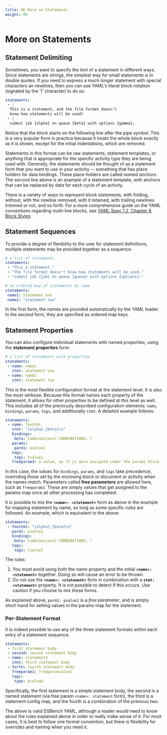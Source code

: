 ```yaml
---
title: 06 More on Statements
weight: 06
---
```


# More on Statements

## Statement Delimiting

Sometimes, you want to specify the text of a statement in different ways. Since statements are strings, the simplest way for small statements is in double quotes. If you need to express a much longer statement with special characters an newlines, then you can use YAML's literal block notation (signaled by the '|' character) to do so:

```yaml
statements:
 - |
  This is a statement, and the file format doesn't
  know how statements will be used!
 - |
  submit job {alpha} on queue {beta} with options {gamma};
```

Notice that the block starts on the following line after the pipe symbol. This is a very popular form in practice because it treats the whole block exactly as it is shown, except for the initial indentations, which are removed.

Statements in this format can be raw statements, statement templates, or anything that is appropriate for the specific activity type they are being used with. Generally, the statements should be thought of as a statement form that you want to use in your activity -- something that has place holders for data bindings. These place holders are called *named anchors*. The second line above is an example of a statement template, with anchors that can be replaced by data for each cycle of an activity.

There is a variety of ways to represent block statements, with folding, without, with the newline removed, with it retained, with trailing newlines trimmed or not, and so forth. For a more comprehensive guide on the YAML conventions regarding multi-line blocks, see [YAML Spec 1.2, Chapter 8, Block Styles](http://www.yaml.org/spec/1.2/spec.html#Block)

## Statement Sequences

To provide a degree of flexibility to the user for statement definitions,
multiple statements may be provided together as a sequence.

```yaml
# a list of statements
statements:
 - "This a statement."
 - "The file format doesn't know how statements will be used."
 - "submit job {job} on queue {queue} with options {options};"

# an ordered map of statements by name
statements:
 name1: statement one
 name2: "statement two"
```

In the first form, the names are provided automatically by the YAML loader. In the second form, they are specified as ordered map keys.

## Statement Properties

You can also configure individual statements with named properties, using the **statement properties** form:

```yaml
# a list of statements with properties
statements:
 - name: name1
   stmt: statement one
 - name: name2
   stmt: statement two
```

This is the most flexible configuration format at the statement level. It is also the most verbose. Because this format names each property of the statement, it allows for other properties to be defined at this level as well. This includes all of the previously described configuration elements: `name`, `bindings`, `params`, `tags`, and additionally `stmt`. A detailed example follows:

```yaml
statements:
 - name: foostmt
   stmt: "{alpha},{beta}\n"
   bindings:
    beta: Combinations('COMBINATIONS;')
   params:
    parm1: pvalue1
   tags:
    tag1: tvalue1
   freeparam3: a value, as if it were assigned under the params block.
```

In this case, the values for `bindings`, `params`, and `tags` take precedence, overriding those set by the enclosing block or document or activity when the names match. Parameters called **free parameters** are allowed here, such as `freeparam3`. These are simply values that get assigned to the params map once all other processing has completed.

It is possible to mix the **`<name>: <statement>`** form as above in the example for mapping statement by name, so long as some specific rules are followed. An example, which is equivalent to the above:

```yaml
statements:
 - foostmt: "{alpha},{beta}\n"
   parm1: pvalue1
   bindings:
    beta: Combinations('COMBINATIONS;')
   tags:
    tag1: tvalue1
```

The rules:

1. You must avoid using both the name property and the initial
   **`<name>: <statement>`** together. Doing so will cause an error to be thrown.
2. Do not use the **`<name>: <statement>`** form in combination with a
   **`stmt: <statement>`** property. It is not possible to detect if this occurs. Use caution if you choose to mix these forms.

As explained above, `parm1: pvalue1` is a *free parameter*, and is simply short-hand for setting values in the params map for the statement.

### Per-Statement Format

It is indeed possible to use any of the three statement formats within each entry of a statement sequence:

```yaml
statements:
 - first statement body
 - second: second statement body
 - name: statement3
   stmt: third statement body
 - forth: fourth statement body
   freeparam1: freeparamvalue1
   tags:
    type: preload
```

Specifically, the first statement is a simple statement body, the second is a named statement (via free param `<name>: statement` form), the third is a statement config map, and the fourth is a combination of the previous two.

The above is valid DSBench YAML, although a reader would need
to know about the rules explained above in order to really make sense of it. For most cases, it is best to follow one format convention, but there is flexibility for overrides and naming when you need it.

